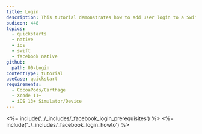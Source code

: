 ```yaml
---
title: Login
description: This tutorial demonstrates how to add user login to a Swift application using native Facebook Login.
budicon: 448
topics:
  - quickstarts
  - native
  - ios
  - swift
  - facebook native
github:
  path: 00-Login
contentType: tutorial
useCase: quickstart
requirements:
  - CocoaPods/Carthage
  - Xcode 11+
  - iOS 13+ Simulator/Device
---
```


<!-- markdownlint-disable MD002 MD041 -->

<%= include('../_includes/_facebook_login_prerequisites') %>
<%= include('../_includes/_facebook_login_howto') %>
